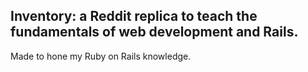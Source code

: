 ## Inventory: a Reddit replica to teach the fundamentals of web development and Rails.

Made to hone my Ruby on Rails knowledge.
